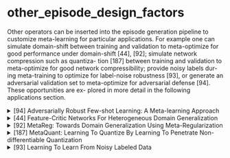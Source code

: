# other_episode_design_factors
Other operators can be inserted into the episode generation pipeline to customize meta-learning for particular applications. For example one can simulate domain-shift between training and validation to meta-optimize for good performance under domain-shift [44], [92]; simulate network compression such as quantiza- tion [187] between training and validation to meta-optimize for good network compressibility; provide noisy labels dur- ing meta-training to optimize for label-noise robustness [93], or generate an adversarial validation set to meta-optimize for adversarial defense [94]. These opportunities are ex- plored in more detail in the following applications section.
<!-- REFERENCE -->


<details>
<summary>[94] Adversarially Robust Few-shot Learning: A Meta-learning Approach</summary>
<br>
<!-- (adversarially_robust_few_shot_learning_a_meta_learning_approach.md) -->

# adversarially_robust_few_shot_learning_a_meta_learning_approach.md

<!-- REFERENCE -->


[Adversarially Robust Few-shot Learning: A Meta-learning Approach](../papers/adversarially_robust_few_shot_learning_a_meta_learning_approach.md)

</details>



<details>
<summary>[44] Feature-Critic Networks For Heterogeneous Domain Generalization</summary>
<br>
<!-- (feature_critic_networks_for_heterogeneous_domain_generalization.md) -->

# feature_critic_networks_for_heterogeneous_domain_generalization.md

<!-- REFERENCE -->


[Feature-Critic Networks For Heterogeneous Domain Generalization](../papers/feature_critic_networks_for_heterogeneous_domain_generalization.md)

</details>



<details>
<summary>[92] MetaReg: Towards Domain Generalization Using Meta-Regularization</summary>
<br>
<!-- (metareg_towards_domain_generalization_using_meta_regularization.md) -->

# metareg_towards_domain_generalization_using_meta_regularization.md

<!-- REFERENCE -->


[MetaReg: Towards Domain Generalization Using Meta-Regularization](../papers/metareg_towards_domain_generalization_using_meta_regularization.md)

</details>



<details>
<summary>[187] MetaQuant: Learning To Quantize By Learning To Penetrate Non-differentiable Quantization</summary>
<br>
<!-- (metaquant_learning_to_quantize_by_learning_to_penetrate_non_differentiable_quantization.md) -->

# metaquant_learning_to_quantize_by_learning_to_penetrate_non_differentiable_quantization.md

<!-- REFERENCE -->


[MetaQuant: Learning To Quantize By Learning To Penetrate Non-differentiable Quantization](../papers/metaquant_learning_to_quantize_by_learning_to_penetrate_non_differentiable_quantization.md)

</details>



<details>
<summary>[93] Learning To Learn From Noisy Labeled Data</summary>
<br>
<!-- (learning_to_learn_from_noisy_labeled_data.md) -->

# learning_to_learn_from_noisy_labeled_data.md

<!-- REFERENCE -->


[Learning To Learn From Noisy Labeled Data](../papers/learning_to_learn_from_noisy_labeled_data.md)

</details>


